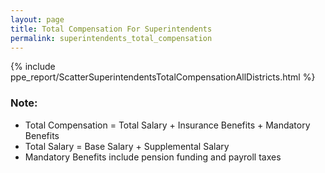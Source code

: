 ```yaml
---
layout: page
title: Total Compensation For Superintendents
permalink: superintendents_total_compensation
---
```



{% include ppe_report/ScatterSuperintendentsTotalCompensationAllDistricts.html %}

### Note:
- Total Compensation = Total Salary + Insurance Benefits + Mandatory Benefits
- Total Salary = Base Salary + Supplemental Salary
- Mandatory Benefits include pension funding and payroll taxes

